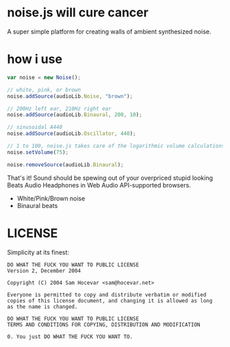 noise.js will cure cancer
=========================
A super simple platform for creating walls of ambient synthesized noise.

how i use
=========
```javascript
var noise = new Noise();

// white, pink, or brown
noise.addSource(audioLib.Noise, "brown");

// 200Hz left ear, 210Hz right ear
noise.addSource(audioLib.Binaural, 200, 10);

// sinusoidal A440
noise.addSource(audioLib.Oscillator, 440);

// 1 to 100, noise.js takes care of the logarithmic volume calculations
noise.setVolume(75);

noise.removeSource(audioLib.Binaural);
```
That's it! Sound should be spewing out of your overpriced stupid looking Beats Audio Headphones in Web Audio API-supported browsers.

+ White/Pink/Brown noise
+ Binaural beats
	
LICENSE
=======
Simplicity at its finest:

	DO WHAT THE FUCK YOU WANT TO PUBLIC LICENSE
	Version 2, December 2004

	Copyright (C) 2004 Sam Hocevar <sam@hocevar.net>

	Everyone is permitted to copy and distribute verbatim or modified
	copies of this license document, and changing it is allowed as long
	as the name is changed.

    DO WHAT THE FUCK YOU WANT TO PUBLIC LICENSE
    TERMS AND CONDITIONS FOR COPYING, DISTRIBUTION AND MODIFICATION

    0. You just DO WHAT THE FUCK YOU WANT TO.